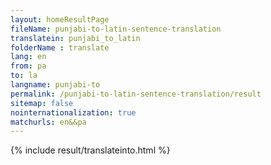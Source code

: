 ```yaml
---
layout: homeResultPage
fileName: punjabi-to-latin-sentence-translation
translatein: punjabi_to_latin
folderName : translate
lang: en
from: pa
to: la
langname: punjabi-to
permalink: /punjabi-to-latin-sentence-translation/result
sitemap: false
nointernationalization: true
matchurls: en&&pa
---
```

{% include result/translateinto.html %}

<script src="/js/result/translation.js" data-foldername="{{page.folderName}}" data-lang="{{page.lang}}"></script>
